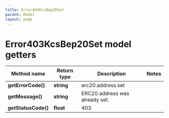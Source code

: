 ```yaml
---
title: Error403KcsBep20Set
parent: Model
layout: page
---
```


# Error403KcsBep20Set model getters

Method name | Return type | Description | Notes
------------ | ------------- | ------------- | -------------
**getErrorCode()** | **string** | erc20.address.set |
**getMessage()** | **string** | ERC20 address was already set. |
**getStatusCode()** | **float** | 403 |

